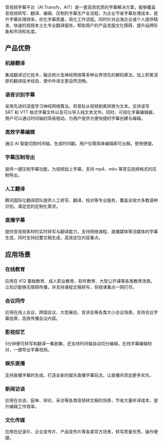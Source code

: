 音视频字幕平台（AI Transfy，AIT）是一套高效优质的字幕解决方案，能够覆盖音视频转写、翻译、编辑、压制的字幕生产全流程，为企业节省字幕处理成本，提升字幕处理效率，优化字幕质量，简化工作流程。同时针对出海企业或个人提供精准、快速的视频本土化专业翻译服务，帮助用户的产品克服文化障碍，提升品牌形象和市场知名度。  

## 产品优势
### 机器翻译
集成翻译记忆技术，融合统计及神经网络等多种业界领先的解码算法，加上积累深厚的翻译技术经验，使中外译文更自然流畅。

### 语音识别字幕
采用先进的深度学习神经网络算法，将音轨从视频剥离转换为文本。支持读写 SRT 和 VTT 格式字幕文件以及可以导入纯文本文件。同时，可视化字幕编辑器，用户可以通过时间轴的简易拖动，为用户提供方便快捷的字幕创建与编辑。

### 高效字幕编辑
通过 AI 智能切割时间轴，生成时间戳。用户仅需简单编辑即可出稿，使用便捷。

### 字幕压制导出
提供一键压制字幕功能，为视频加上字幕，支持 mp4、mkv 等常见视频格式的压制导出。

### 人工翻译
腾讯国际化翻译团队提供人工转写、翻译、校对等专业服务，覆盖全球大多数语种识别，满足您的定制化需求。

### 直播字幕
提供音视频素材的实时转写与翻译能力，支持网络课程、直播媒体等流媒体的字幕生成，同时支持纪要文稿生成，高效定位内容重点。

## 应用场景
### 在线教育
应用在 K12 基础教育、成人职业教育、软件教育、大型公开课等各类教育场景。让知识能够无障碍传播，并支持课程文稿转写，将授课重点一网打尽。

### 会议同传
应用在线上会议、跨国会议、大型展会、宣讲会等各类大小会议场景。支持会议字幕投屏，高效传播会议内容。

### 影视综艺
5分钟便可转写和翻译一集剧集，还支持时间轴自动切分编辑，在线字幕编辑校对，一键导出字幕视频。

### 娱乐直播
支持直播字幕的生成，打造全新的娱乐直播字幕玩法，让直播间添加更多欢乐。

### 新闻访谈
应用在访谈、庭审、辩论、采访等各类音频转文稿的场景，节省大量听译成本，提升编辑工作效率。

### 文化传媒
应用在纪录片、企业宣传片、产品宣传片等各类官方场景，转写质量优秀，操作便捷。
